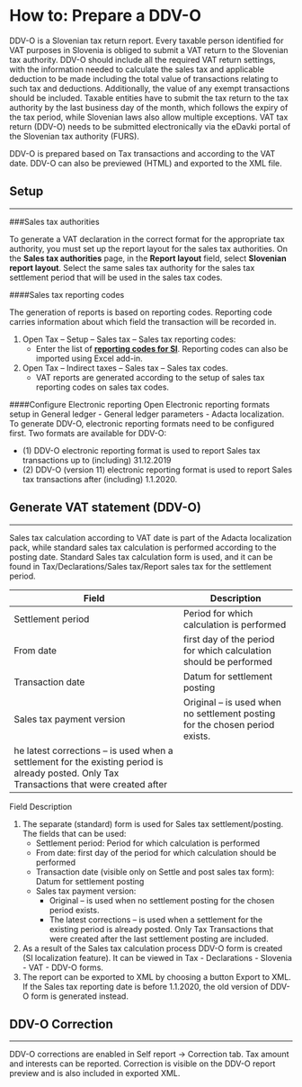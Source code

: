 # How to: Prepare a DDV-O

DDV-O is a Slovenian tax return report. Every taxable person identified for VAT purposes in Slovenia is obliged to submit a VAT return to the Slovenian tax authority. DDV-O should include all the required VAT return settings, with the information needed to calculate the sales tax and applicable deduction to be made including the total value of transactions relating to such tax and deductions. Additionally, the value of any exempt transactions should be included. Taxable entities have to submit the tax return to the tax authority by the last business day of the month, which follows the expiry of the tax period, while Slovenian laws also allow multiple exceptions. VAT tax return (DDV-O) needs to be submitted electronically via the eDavki portal of the Slovenian tax authority (FURS).

DDV-O is prepared based on Tax transactions and according to the VAT date. DDV-O can also be previewed (HTML) and exported to the XML file.

## Setup
----

###Sales tax authorities

To generate a VAT declaration in the correct format for the appropriate tax authority, you must set up the report layout for the sales tax authorities. On the **Sales tax authorities** page, in the **Report layout** field, select **Slovenian report layout**. Select the same sales tax authority for the sales tax settlement period that will be used in the sales tax codes. 

####Sales tax reporting codes

The generation of reports is based on reporting codes. Reporting code carries information about which field the transaction will be recorded in. 

1. Open Tax – Setup – Sales tax – Sales tax reporting codes:
   - Enter the list of **[reporting codes for SI](Reporting-codes.zip)**. Reporting codes can also be imported using Excel add-in. 
2. Open Tax – Indirect taxes – Sales tax – Sales tax codes.
   - VAT reports are generated according to the setup of sales tax reporting codes on sales tax codes.  

####Configure Electronic reporting 
Open Electronic reporting formats setup in General ledger - General ledger parameters - Adacta localization. To generate DDV-O, electronic reporting formats need to be configured first. Two formats are available for DDV-O: 
   - (1) DDV-O electronic reporting format is used to report Sales tax transactions up to (including) 31.12.2019 
   - (2) DDV-O (version 11) electronic reporting format is used to report Sales tax transactions after (including) 1.1.2020. 

## Generate VAT statement (DDV-O) 
----

Sales tax calculation according to VAT date is part of the Adacta localization pack, while standard sales tax calculation is performed according to the posting date. Standard Sales tax calculation form is used, and it can be found in Tax/Declarations/Sales tax/Report sales tax for the settlement period.


|Field  | Description |
|--|--|
| Settlement period |Period for which calculation is performed  |
| From date | first day of the period for which calculation should be performed |
|Transaction date  |Datum for settlement posting  |
|Sales tax payment version  | Original – is used when no settlement posting for the chosen period exists.
he latest corrections – is used when a settlement for the existing period is already posted. Only Tax Transactions that were created after  |

 Field Description

1. The separate (standard) form is used for Sales tax settlement/posting. The fields that can be used: 
   - Settlement period: Period for which calculation is performed 
   - From date: first day of the period for which calculation should be performed  
   - Transaction date (visible only on Settle and post sales tax form): Datum for settlement posting  
   - Sales tax payment version: 
       - Original – is used when no settlement posting for the chosen period exists. 
       - The latest corrections – is used when a settlement for the existing period is already posted. Only Tax Transactions that were created after the last settlement posting are included. 
2. As a result of the Sales tax calculation process DDV-O form is created (SI localization feature). It can be viewed in Tax - Declarations - Slovenia - VAT - DDV-O forms. 
3. The report can be exported to XML by choosing a button Export to XML. If the Sales tax reporting date is before 1.1.2020, the old version of DDV-O form is generated instead. 

## DDV-O Correction 
----

DDV-O corrections are enabled in Self report  -> Correction tab. Tax amount and interests can be reported. Correction is visible on the DDV-O report preview and is also included in exported XML.  

